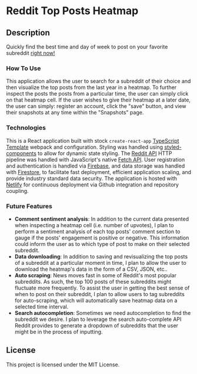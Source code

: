 # Reddit Top Posts Heatmap

## Description

Quickly find the best time and day of week to post on your favorite subreddit [right now!](https://reddit-top-posts-heatmap.netlify.app/)

### How To Use

This application allows the user to search for a subreddit of their choice and
then visualize the top posts from the last year in a heatmap. To further inspect
the posts the posts from a particular time, the user can simply click on that
heatmap cell.
If the user wishes to give their heatmap at a later date, the user
can simply: register an account, click the "save" button, and view their snapshots
at any time within the "Snapshots" page.

### Technologies

This is a React application built with stock `create-react-app` [TypeScript Template](https://create-react-app.dev/docs/adding-typescript/)
webpack and configuration. Styling
was handled using [styled-components](https://styled-components.com/) to allow for
dynamic state styling. The [Reddit API](https://www.reddit.com/dev/api/) HTTP
pipeline was handled with JavaScript's native [Fetch API](https://developer.mozilla.org/en-US/docs/Web/API/fetch). User registration and authentication is handled via [Firebase](https://firebase.google.com/), and data storage was handled with [Firestore](https://firebase.google.com/docs/firestore),
to facilitate fast deployment, efficient application scaling, and provide industry standard data security. The application is hosted with [Netlify](https://www.netlify.com/) for continuous deployment via Github integration and repository coupling.

### Future Features

- **Comment sentiment analysis**: In addition to the current data presented
  when inspecting a heatmap cell (i.e. number of upvotes), I plan to perform a
  sentiment analysis of each top posts' comment section to gauge if the posts'
  engagement is positive or negative. This information could inform the user
  as to which type of post to make on their selected subreddit.
- **Data downloading**: In addition to saving and revisualizing the top posts of a
  subreddit at a particular moment in time, I plan to allow the user to download
  the heatmap's data in the form of a CSV, JSON, etc..
- **Auto scraping**: News moves fast in some of Reddit's most popular subreddits.
  As such, the top 100 posts of these subreddits might fluctuate more frequently.
  To assist the user in getting the best sense of when to post on their subreddit,
  I plan to allow users to tag subreddits for auto-scraping, which will automatically
  save heatmap data on a selected time interval.
- **Search autocompletion**: Sometimes we need autocompletion to find the subreddit
  we desire. I plan to leverage the search auto-complete API Reddit provides to
  generate a dropdown of subreddits that the user might be in the process of inputting.

## License

This project is licensed under the MIT License.
